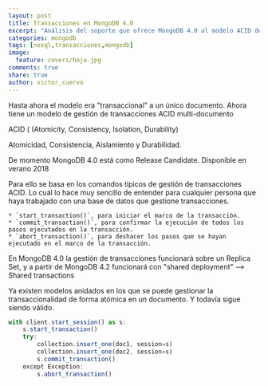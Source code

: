 ```yaml
---
layout: post
title: Transacciones en MongoDB 4.0
excerpt: "Análisis del soporte que ofrece MongoDB 4.0 al modelo ACID de transacciones."
categories: mongodb
tags: [nosql,transacciones,mongodb]
image:
  feature: covers/hoja.jpg
comments: true
share: true
author: victor_cuervo
---
```



Hasta ahora el modelo era "transaccional" a un único documento.
Ahora tiene un modelo de gestión de transacciones ACID multi-documento

ACID ( (Atomicity, Consistency, Isolation, Durability)

Atomicidad, Consistencia, Aislamiento y Durabilidad.

De momento MongoDB 4.0 está como Release Candidate. Disponible en verano 2018

Para ello se basa en los comandos típicos de gestión de transacciones ACID. Lo cuál lo hace muy sencillo de entender para cualquier persona que haya trabajado con una base de datos que gestione transacciones.

	* `start_transaction()`, para iniciar el marco de la transacción.
	* `commit_transaction()`, para confirmar la ejecución de todos los pasos ejecutados en la transacción.
	* `abort_transaction()`, para deshacer los pasos que se hayan ejecutado en el marco de la transacción.


En MongoDB 4.0 la gestión de transacciones funcionará sobre un Replica Set, y a partir de MongoDB 4.2 funcionará con "shared deployment" --> Shared transactions

Ya existen modelos anidados en los que se puede gestionar la transaccionalidad de forma atómica en un documento. Y todavía sigue siendo válido.


~~~javascript
with client.start_session() as s:
    s.start_transaction()
    try:
        collection.insert_one(doc1, session=s)
        collection.insert_one(doc2, session=s)
        s.commit_transaction()
    except Exception:
        s.abort_transaction()
~~~
